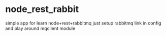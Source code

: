 # node_rest_rabbit
simple app for learn node+rest+rabbitmq
just setup rabbitmq link in config and play around mqclient module
